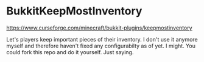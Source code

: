 # BukkitKeepMostInventory
https://www.curseforge.com/minecraft/bukkit-plugins/keepmostinventory

Let's players keep important pieces of their inventory. I don't use it anymore myself and therefore haven't fixed any configurabilty as of yet. I might. You could fork this repo and do it yourself. Just saying.
